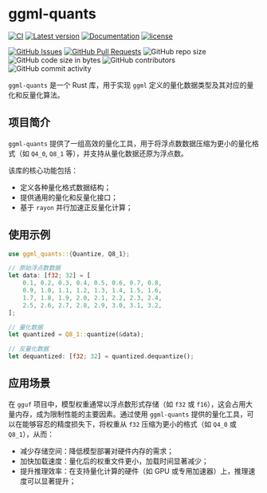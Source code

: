 ﻿# ggml-quants

[![CI](https://github.com/InfiniTensor/gguf/actions/workflows/build.yml/badge.svg?branch=main)](https://github.com/InfiniTensor/gguf/actions)
[![Latest version](https://img.shields.io/crates/v/ggml-quants.svg)](https://crates.io/crates/ggml-quants)
[![Documentation](https://docs.rs/ggml-quants/badge.svg)](https://docs.rs/ggml-quants)
[![license](https://img.shields.io/github/license/InfiniTensor/gguf)](https://mit-license.org/)

[![GitHub Issues](https://img.shields.io/github/issues/InfiniTensor/gguf)](https://github.com/InfiniTensor/gguf/issues)
[![GitHub Pull Requests](https://img.shields.io/github/issues-pr/InfiniTensor/gguf)](https://github.com/InfiniTensor/gguf/pulls)
![GitHub repo size](https://img.shields.io/github/repo-size/InfiniTensor/gguf)
![GitHub code size in bytes](https://img.shields.io/github/languages/code-size/InfiniTensor/gguf)
![GitHub contributors](https://img.shields.io/github/contributors/InfiniTensor/gguf)
![GitHub commit activity](https://img.shields.io/github/commit-activity/m/InfiniTensor/gguf)

`ggml-quants` 是一个 Rust 库，用于实现 `ggml` 定义的量化数据类型及其对应的量化和反量化算法。

## 项目简介

`ggml-quants` 提供了一组高效的量化工具，用于将浮点数数据压缩为更小的量化格式（如 `Q4_0`, `Q8_1` 等），并支持从量化数据还原为浮点数。

该库的核心功能包括：

- 定义各种量化格式数据结构；
- 提供通用的量化和反量化接口；
- 基于 `rayon` 并行加速正反量化计算；

## 使用示例

```rust
use ggml_quants::{Quantize, Q8_1};

// 原始浮点数数据
let data: [f32; 32] = [
    0.1, 0.2, 0.3, 0.4, 0.5, 0.6, 0.7, 0.8,
    0.9, 1.0, 1.1, 1.2, 1.3, 1.4, 1.5, 1.6,
    1.7, 1.8, 1.9, 2.0, 2.1, 2.2, 2.3, 2.4,
    2.5, 2.6, 2.7, 2.8, 2.9, 3.0, 3.1, 3.2,
];

// 量化数据
let quantized = Q8_1::quantize(&data);

// 反量化数据
let dequantized: [f32; 32] = quantized.dequantize();
```

## 应用场景

在 `gguf` 项目中，模型权重通常以浮点数形式存储（如 `f32` 或 `f16`），这会占用大量内存，成为限制性能的主要因素。通过使用 `ggml-quants` 提供的量化工具，可以在能够容忍的精度损失下，将权重从 `f32` 压缩为更小的格式（如 `Q4_0` 或 `Q8_1`），从而：

- 减少存储空间：降低模型部署对硬件内存的需求；
- 加快加载速度：量化后的权重文件更小，加载时间显著减少；
- 提升推理效率：在支持量化计算的硬件（如 GPU 或专用加速器）上，推理速度可以显著提升；
